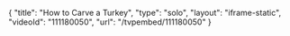 {
    "title": "How to Carve a Turkey",
    "type": "solo",
    "layout": "iframe-static",
    "videoId": "111180050",
    "url": "\/tvpembed\/111180050"
}
